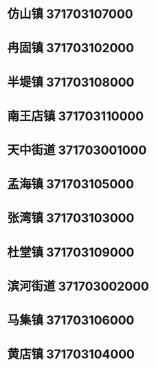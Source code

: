 # 仿山镇 371703107000
# 冉固镇 371703102000
# 半堤镇 371703108000
# 南王店镇 371703110000
# 天中街道 371703001000
# 孟海镇 371703105000
# 张湾镇 371703103000
# 杜堂镇 371703109000
# 滨河街道 371703002000
# 马集镇 371703106000
# 黄店镇 371703104000
